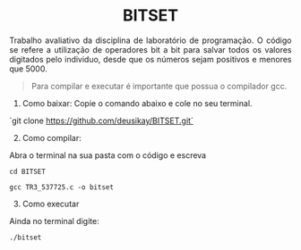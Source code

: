 <h1 align="center">
    <a>BITSET </a>
</h1>
<p align="justify">Trabalho avaliativo da disciplina de laboratório de programação. O código se refere a utilização de operadores bit a bit para salvar todos os valores digitados pelo individuo, desde que os números sejam positivos e menores que 5000.</p>

>Para compilar e executar é importante que possua o compilador gcc.

1. Como baixar:
Copie o comando abaixo e cole no seu terminal.

`git clone https://github.com/deusikay/BITSET.git´

2. Como compilar:

Abra o terminal na sua pasta com o código e escreva
	
	cd BITSET
	
	gcc TR3_537725.c -o bitset
    
3. Como executar

Ainda no terminal digite:
	
	./bitset
